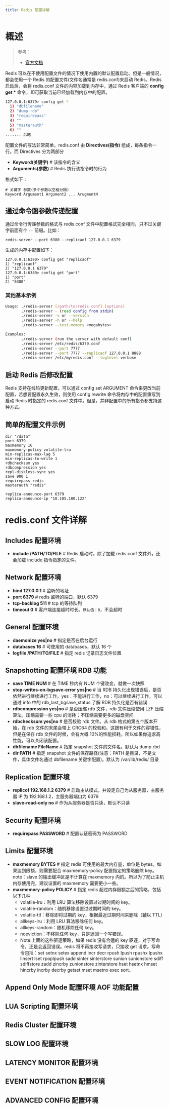 ```yaml
---
title: Redis 配置详解
---
```


# 概述

> 参考：
> - [官方文档](https://redis.io/topics/config)

Redis 可以在不使用配置文件的情况下使用内置的默认配置启动。但是一般情况，都会使用一个 Redis 的配置文件(文件名通常是 redis.conf)来启动 Redis。Redis 启动后，会将 redis.conf 文件的内容加载到内存中，通过 Redis 客户端的 **config get \*** 命令，即可获取当前已经加载到内存中的配置。

```bash
127.0.0.1:6379> config get *
  1) "dbfilename"
  2) "dump.rdb"
  3) "requirepass"
  4) ""
  5) "masterauth"
  6) ""
....... 后略
```

配置文件的写法非常简单。redis.conf 由 **Directives(指令)** 组成，每条指令一行。而 Directives 分为两部分

- **Keyword(关键字)** # 该指令的含义
- **Arguments(参数)** # Redis 执行该指令时的行为

格式如下：

    # 关键字 参数(多个参数以空格分隔)
    Keyword Argument1 Argument2 ... ArugmentN

## 通过命令函参数传递配置

通过命令行传递参数的格式与 redis.conf 文件中配置格式完全相同，只不过关键字前面有个 `--` 前缀。比如：

    redis-server --port 6380 --replicaof 127.0.0.1 6379

生成的内存中配置如下：

    127.0.0.1:6380> config get "replicaof"
    1) "replicaof"
    2) "127.0.0.1 6379"
    127.0.0.1:6380> config get "port"
    1) "port"
    2) "6380"

### 其他基本示例

```bash
Usage: ./redis-server [/path/to/redis.conf] [options]
       ./redis-server - (read config from stdin)
       ./redis-server -v or --version
       ./redis-server -h or --help
       ./redis-server --test-memory <megabytes>

Examples:
       ./redis-server (run the server with default conf)
       ./redis-server /etc/redis/6379.conf
       ./redis-server --port 7777
       ./redis-server --port 7777 --replicaof 127.0.0.1 8888
       ./redis-server /etc/myredis.conf --loglevel verbose
```

## 启动 Redis 后修改配置

Redis 支持在线热更新配置，可以通过 config set ARGUMENT 命令来更改当前配置，若想要配置永久生效，则使用 config rewrite 命令将内存中的配置重写到启动 Redis 时指定的 redis.conf 文件中。但是，并非配置中的所有指令都支持这种方式。

## 简单的配置文件示例

    dir "/data"
    port 6379
    maxmemory 1G
    maxmemory-policy volatile-lru
    min-replicas-max-lag 5
    min-replicas-to-write 1
    rdbchecksum yes
    rdbcompression yes
    repl-diskless-sync yes
    save 900 1
    requirepass redis
    masterauth "redis"

    replica-announce-port 6379
    replica-announce-ip "10.105.180.122"

# redis.conf 文件详解

## Includes 配置环境

- **include /PATH/TO/FILE** # Redis 启动时，除了加载 redis.conf 文件外，还会加载 include 指令指定的文件。

## Network 配置环境

- **bind 127.0.0.1** # 监听的地址
- **port 6379** # redis 监听的端口，默认 6379
- **tcp-backlog 511** # tcp 的等待队列
- **timeout 0** # 客户端连接超时时长。`默认值：0`，不会超时

## General 配置环境

- **daemonize yes|no** # 指定是否在后台运行
- **databases 16** # 可使用的 databases，默认 16 个
- **logfile /PATH/TO/FILE** # 指定 redis 记录日志文件位置

## Snapshotting 配置环境 RDB 功能

- **save TIME NUM** # 在 TIME 秒内有 NUM 个键改变，就做一次快照
- **stop-writes-on-bgsave-error yes|no** # 当 RDB 持久化出现错误后，是否依然进行继续进行工作，yes：不能进行工作，no：可以继续进行工作，可以通过 info 中的 rdb_last_bgsave_status 了解 RDB 持久化是否有错误
- **rdbcompression yes|no** # 是否压缩 rdb 文件，rdb 文件压缩使用 LZF 压缩算法。压缩需要一些 cpu 的消耗；不压缩需要更多的磁盘空间
- **rdbchecksum yes|no** # 是否校验 rdb 文件。从 rdb 格式的第五个版本开始，在 rdb 文件的末尾会带上 CRC64 的校验和。这跟有利于文件的容错性，但是在保存 rdb 文件的时候，会有大概 10%的性能损耗，所以如果你追求高性能，可以关闭该配置。
- **dbfilename FileName** # 指定 snapshot 文件的文件名。默认为 dump.rbd
- **dir PATH** # 指定 snapshot 文件的保存路径(注意：PATH 是目录，不是文件，具体文件名通过 dbfilename 关键字配置)。默认为 /var/lib/redis/ 目录

## Replication 配置环境

- **replicof 192.168.1.2 6379** # 启动主从模式，并设定自己为从服务器，主服务器 IP 为 192.168.1.2，主服务器端口为 6379
- **slave-read-only no** # 作为从服务器是否只读，默认不只读

## Security 配置环境

- **requirepass PASSWORD** # 配置认证密码为 PASSWORD

## Limits 配置环境

- **maxmemory BYTES** # 指定 redis 可使用的最大内存量，单位是 bytes。如果达到限额，则需要配合 maxmemory-policy 配置指定的策略删除 key。note：slave 的输出缓冲区是不计算在 maxmemory 内的。所以为了防止主机内存使用完，建议设置的 maxmemory 需要更小一些。
- **maxmemory-policy POLICY** # 指定 redis 超过内存限额之后的策略，包括以下几种
  - volatile-lru：利用 LRU 算法移除设置过过期时间的 key。
  - volatile-random：随机移除设置过过期时间的 key。
  - volatile-ttl：移除即将过期的 key，根据最近过期时间来删除（辅以 TTL）
  - allkeys-lru：利用 LRU 算法移除任何 key。
  - allkeys-random：随机移除任何 key。
  - noeviction：不移除任何 key，只是返回一个写错误。
  - Note:上面的这些驱逐策略，如果 redis 没有合适的 key 驱逐，对于写命令，还是会返回错误。redis 将不再接收写请求，只接收 get 请求。写命令包括：set setnx setex append incr decr rpush lpush rpushx lpushx linsert lset rpoplpush sadd sinter sinterstore sunion sunionstore sdiff sdiffstore zadd zincrby zunionstore zinterstore hset hsetnx hmset hincrby incrby decrby getset mset msetnx exec sort。

## Append Only Mode 配置环境 AOF 功能配置

## LUA Scripting 配置环境

## Redis Cluster 配置环境

## SLOW LOG 配置环境

## LATENCY MONITOR 配置环境

## EVENT NOTIFICATION 配置环境

## ADVANCED CONFIG 配置环境
